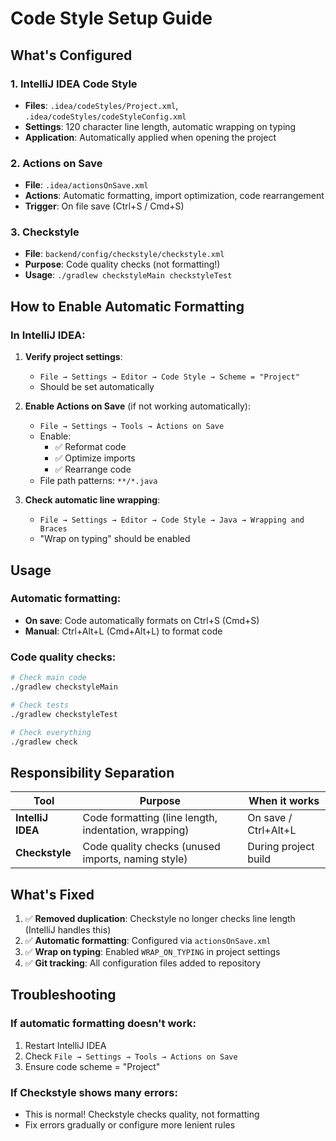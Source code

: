 # Code Style Setup Guide

## What's Configured

### 1. IntelliJ IDEA Code Style
- **Files**: `.idea/codeStyles/Project.xml`, `.idea/codeStyles/codeStyleConfig.xml`
- **Settings**: 120 character line length, automatic wrapping on typing
- **Application**: Automatically applied when opening the project

### 2. Actions on Save
- **File**: `.idea/actionsOnSave.xml`
- **Actions**: Automatic formatting, import optimization, code rearrangement
- **Trigger**: On file save (Ctrl+S / Cmd+S)

### 3. Checkstyle
- **File**: `backend/config/checkstyle/checkstyle.xml`
- **Purpose**: Code quality checks (not formatting!)
- **Usage**: `./gradlew checkstyleMain checkstyleTest`

## How to Enable Automatic Formatting

### In IntelliJ IDEA:

1. **Verify project settings**:
   - `File → Settings → Editor → Code Style → Scheme = "Project"`
   - Should be set automatically

2. **Enable Actions on Save** (if not working automatically):
   - `File → Settings → Tools → Actions on Save`
   - Enable:
     - ✅ Reformat code
     - ✅ Optimize imports  
     - ✅ Rearrange code
   - File path patterns: `**/*.java`

3. **Check automatic line wrapping**:
   - `File → Settings → Editor → Code Style → Java → Wrapping and Braces`
   - "Wrap on typing" should be enabled

## Usage

### Automatic formatting:
- **On save**: Code automatically formats on Ctrl+S (Cmd+S)
- **Manual**: Ctrl+Alt+L (Cmd+Alt+L) to format code

### Code quality checks:
```bash
# Check main code
./gradlew checkstyleMain

# Check tests  
./gradlew checkstyleTest

# Check everything
./gradlew check
```

## Responsibility Separation

| Tool | Purpose | When it works |
|------|---------|---------------|
| **IntelliJ IDEA** | Code formatting (line length, indentation, wrapping) | On save / Ctrl+Alt+L |
| **Checkstyle** | Code quality checks (unused imports, naming style) | During project build |

## What's Fixed

1. ✅ **Removed duplication**: Checkstyle no longer checks line length (IntelliJ handles this)
2. ✅ **Automatic formatting**: Configured via `actionsOnSave.xml`
3. ✅ **Wrap on typing**: Enabled `WRAP_ON_TYPING` in project settings
4. ✅ **Git tracking**: All configuration files added to repository

## Troubleshooting

### If automatic formatting doesn't work:
1. Restart IntelliJ IDEA
2. Check `File → Settings → Tools → Actions on Save`
3. Ensure code scheme = "Project"

### If Checkstyle shows many errors:
- This is normal! Checkstyle checks quality, not formatting
- Fix errors gradually or configure more lenient rules